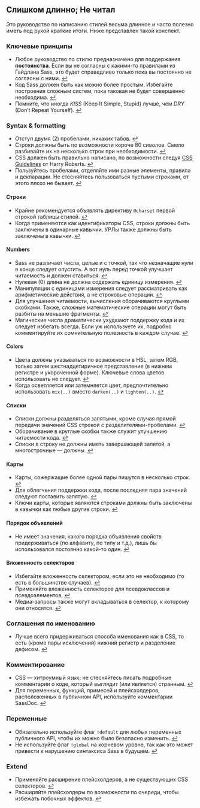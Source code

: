 
## Слишком длинно; Не читал

Это руководство по написанию стилей весьма длинное и часто полезно иметь под рукой краткие итоги. Ниже представлен такой конспект.

### Ключевые принципы

* Любое руководство по стилю предназначено для поддержания **постоянства**. Если вы не согласны с какими-то правилами из Гайдлана Sass, это будет справедливо только пока вы постоянно не согласны с ними. [↩](#section-5)
* Код Sass должен быть как можно более простым. Избегайте построения сложным систем, пока таковая не будет совершенно необходима. [↩](#section-7)
* Помните, что иногда *KISS* (Keep It Simple, Stupid) лучше, чем *DRY* (Don’t Repeat Yourself). [↩](#section-7)

### Syntax & formatting

* Отступ двумя (2) пробелами, никаких табов. [↩](#section-9)
* Строки должны быть по возможности короче 80 сиволов. Смело разбивайте их на несколько строк при необходимости. [↩](#section-9)
* CSS должен быть правильно написано, по возможности следуя [CSS Guidelines](https://cssguidelin.es) от Harry Roberts. [↩](#section-9)
* Пользуйтесь пробелами, отделяйте ими разные элементы, правила и декларации. Не стесняйтесь пользоваться пустыми строками, от этого плохо не бывает. [↩](#section-9)

#### Строки

* Крайне рекомендуется объявлять директиву `@charset` первой строкой таблицы стилей. [↩](#section-11)
* Когда применяются как идентификаторы CSS, строки должны быть заключены в одинарные кавычки. УРЛы также должны быть заключены в кавычки. [↩](#css)

#### Numbers

* Sass не различает числа, целые и с точкой, так что незначащие нули в конце следует опустить. А вот нуль перед точкой улучшает читаемость и должен ставиться. [↩](#section-16)
* Нулевая (0) длина не должна содержать единицу измерения. [↩](#section-17)
* Манипуляции с единицами измерения следует рассматривать как арифметические действия, а не строковые операции. [↩](#section-17)
* Для улучшения читаемости, вычисления оборачиваются круглыми скобками. Также, сложные математические операции могут быть разбиты на меньшие фрагменты. [↩](#section-18)
* Магические числа драматически ухудшают поддержку кода и их следует избегать всегда. Если уж используете их, подробно комментируйте их сомнительную полезность в каждом случае. [↩](#section-19)

#### Colors

* Цвета должны указываться по возможности в HSL, затем RGB, только затем шестнадцетиричное представление (в нижнем регистре и укороченной форме). Ключевые слова цветов использовать не следует. [↩](#section-21)
* Когда осветляется или затемняется цвет, предпочтительно использовать `mix(..)` вместо `darken(..)` и `lighten(..)`. [↩](#section-23)

#### Списки

* Списки должны разделяться запятыми, кроме случая прямой передачи значений CSS строкой с разделителями-пробелами. [↩](#section-24)
* Оборачивание в круглые скобки также служит улучшению читаемости кода. [↩](#section-24)
* Списки в строку не должны иметь завершающей запятой, а многострочные — должны. [↩](#section-24)

#### Карты

* Карты, сожержащие более одной пары пишутся в несколько строк. [↩](#section-25)
* Для облегчения поддержки кода, после последняя пара значений следуют поставить запятую. [↩](#section-25)
* Ключи карты, которые являются строками должны быть заключены в кавычки как любые другие строки. [↩](#section-25)

#### Порядок объявлений

* Не имеет значения, какого порядка объявления свойств придерживаться (по алфавиту, по типу и т.д.), лишь бы использовался постоянно какой-то один. [↩](#section-26)

#### Вложенность селекторов

* Избегайте вложенность селектором, если это не необходимо (то есть в большинстве случаев). [↩](#section-27)
* Применяйте вложенность селекторов для псевдоклассов и псевдоэлементов. [↩](#section-27)
* Медиа-запросы также могут вкладываться в селектор, к которому они относятся. [↩](#section-27)

### Соглашения по именованию

* Лучше всего придерживаться способа именования как в CSS, то есть (кроме пары исключений) нижний регистр и разделение дефисом. [↩](#section-30)

### Комментирование

* CSS — хитроумный язык; не стесняйтесь писать подробные комментарии о коде, который выглядит (или является) странным. [↩](#section-33)
* Для переменных, функций, примесей и плейсхолдеров, расположенных в публичном API, используйте комментарии SassDoc. [↩](#section-35)

### Переменные

* Обязательно используйте флаг `!default` для любых переменных публичного API, чтобы их можно было безопасно изменить. [↩](#default)
* Не используйте флаг `!global` на корневом уровне, так как это может привести к нарушению синтаксиса Sass в будущем. [↩](#global)

### Extend

* Применяйте расширение плейсхолдеров, а не существующих CSS селекторов. [↩](#extend)
* Расширяйте плейсхолдеры по возможности по очереди, чтобы избежать побочных эффектов. [↩](#extend)
